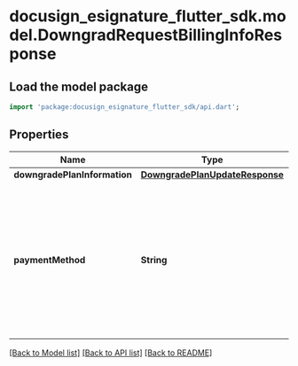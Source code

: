 # docusign_esignature_flutter_sdk.model.DowngradRequestBillingInfoResponse

## Load the model package
```dart
import 'package:docusign_esignature_flutter_sdk/api.dart';
```

## Properties
Name | Type | Description | Notes
------------ | ------------- | ------------- | -------------
**downgradePlanInformation** | [**DowngradePlanUpdateResponse**](DowngradePlanUpdateResponse.md) |  | [optional] 
**paymentMethod** | **String** | The payment method used for the billing plan. Valid values are:  - `NotSupported` - `CreditCard` - `PurchaseOrder` - `Premium` - `Freemium` - `FreeTrial` - `AppStore` - `DigitalExternal` - `DirectDebit` | [optional] 

[[Back to Model list]](../README.md#documentation-for-models) [[Back to API list]](../README.md#documentation-for-api-endpoints) [[Back to README]](../README.md)


